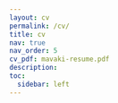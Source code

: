 ```yaml
---
layout: cv
permalink: /cv/
title: cv
nav: true
nav_order: 5
cv_pdf: mavaki-resume.pdf
description:
toc:
  sidebar: left
---
```

